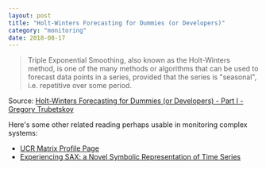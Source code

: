 ```yaml
---
layout: post
title: "Holt-Winters Forecasting for Dummies (or Developers)"
category: "monitoring"
date: 2018-08-17
---
```


> Triple Exponential Smoothing, also known as the Holt-Winters method, is one of the many methods or algorithms that can be used to forecast data points in a series, provided that the series is "seasonal", i.e. repetitive over some period.

Source: [Holt-Winters Forecasting for Dummies (or Developers) - Part I - Gregory Trubetskoy](http://grisha.org/blog/2016/01/29/triple-exponential-smoothing-forecasting)

Here's some other related reading perhaps usable in monitoring complex systems:

- [UCR Matrix Profile Page](http://www.cs.ucr.edu/~eamonn/MatrixProfile.html)
- [Experiencing SAX: a Novel Symbolic Representation of Time Series](https://cs.gmu.edu/~jessica/SAX_DAMI_preprint.pdf)
